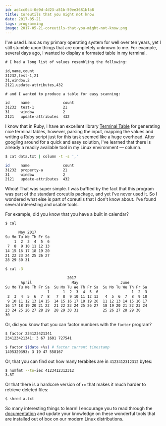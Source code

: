 ```yaml
---
id: ae4cc0c4-0e9d-4d23-a51b-59ee3681bfa8
title: Coreutils that you might not know
date: 2017-05-21
tags: programming
image: 2017-05-21-coreutils-that-you-might-not-know.png
---
```


I've used Linux as my primary operating system for well over ten years, yet I
still stumble upon things that are completely unknown to me. For example,
several days ago, I wanted to display a formated table in my terminal.

``` txt
# I had a long list of values resembling the following:

id,name,count
31232,test-1,21
31,window,2
2121,update-attributes,432

# and I wanted to produce a table for easy scanning:

id     name               count
31232  test-1             21
31     window             2
2121   update-attributes  432
```

I know that in Ruby, I have an excellent library
[Terminal Table](https://github.com/tj/terminal-table) for generating nice
terminal tables, however, parsing the input, mapping the values and writing a
Ruby script just for this task seemed like a huge overhead. After googling
around for a quick and easy solution, I've learned that there is already a
readily available tool in my Linux environment &mdash; column.

``` bash
$ cat data.txt | column -t -s ','

id     name               count
31232  property-a         21
31     window             2
2121   update-attributes  432
```

Whoa! That was super simple. I was baffled by the fact that this program was
part of the standard coreutils package, and yet I've never used it. So I
wondered what else is part of coreutils that I don't know about. I've found
several interesting and usable tools.

For example, did you know that you have a built in calendar?

``` bash
$ cal

      May 2017
Su Mo Tu We Th Fr Sa
    1  2  3  4  5  6
 7  8  9 10 11 12 13
14 15 16 17 18 19 20
21 22 23 24 25 26 27
28 29 30 31

$ cal -3

                            2017
       April                  May                   June
Su Mo Tu We Th Fr Sa  Su Mo Tu We Th Fr Sa  Su Mo Tu We Th Fr Sa
                   1      1  2  3  4  5  6               1  2  3
 2  3  4  5  6  7  8   7  8  9 10 11 12 13   4  5  6  7  8  9 10
 9 10 11 12 13 14 15  14 15 16 17 18 19 20  11 12 13 14 15 16 17
16 17 18 19 20 21 22  21 22 23 24 25 26 27  18 19 20 21 22 23 24
23 24 25 26 27 28 29  28 29 30 31           25 26 27 28 29 30
30
```

Or, did you know that you can factor numbers with the `factor` program?

``` bash
$ factor 234123421341
234123421341: 3 67 1601 727541

$ factor $(date +%s) # factor current timestamp
1495329393: 3 19 47 558167
```

Or, that you can find out how many terabites are in `4123412312312` bytes:

``` bash
$ numfmt --to=iec 4123412312312
3.8T
```

Or that there is a hardcore version of `rm` that makes it much harder to
retrieve deleted files:

``` bash
$ shred a.txt
```

So many interesting things to learn! I encourage you to read through the
[documentation](https://www.gnu.org/software/coreutils/manual/coreutils.html#toc-System-context-1)
and update your knowledge on these wonderful tools that are installed
out of box on our modern Linux distributions.
